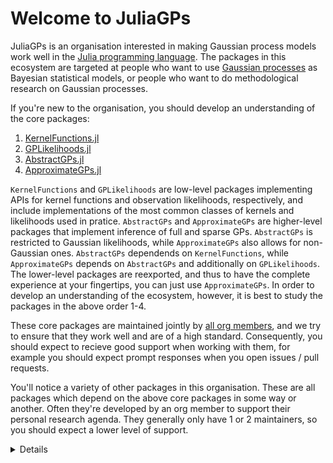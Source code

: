 # Welcome to JuliaGPs

JuliaGPs is an organisation interested in making Gaussian process models work well in the [Julia programming language](https://julialang.org/).
The packages in this ecosystem are targeted at people who want to use [Gaussian processes](https://en.wikipedia.org/wiki/Gaussian_process) as Bayesian statistical models,
or people who want to do methodological research on Gaussian processes.

If you're new to the organisation, you should develop an understanding of the core packages:
1. [KernelFunctions.jl](https://github.com/JuliaGaussianProcesses/KernelFunctions.jl)
2. [GPLikelihoods.jl](https://github.com/JuliaGaussianProcesses/GPLikelihoods.jl)
3. [AbstractGPs.jl](https://github.com/JuliaGaussianProcesses/AbstractGPs.jl)
4. [ApproximateGPs.jl](https://github.com/JuliaGaussianProcesses/ApproximateGPs.jl)

`KernelFunctions` and `GPLikelihoods` are low-level packages implementing APIs for kernel functions and observation likelihoods, respectively, and include implementations of the most common
classes of kernels and likelihoods used in pratice.
`AbstractGPs` and `ApproximateGPs` are higher-level packages that implement inference of full and sparse GPs. `AbstractGPs` is restricted to Gaussian likelihoods, while `ApproximateGPs` also allows for non-Gaussian ones.
`AbstractGPs` dependends on `KernelFunctions`, while `ApproximateGPs` depends on `AbstractGPs` and additionally on `GPLikelihoods`. 
The lower-level packages are reexported, and thus to have the complete experience at your fingertips, you can just use `ApproximateGPs`.
In order to develop an understanding of the ecosystem, however, it is best to study the packages in the above order 1-4.

These core packages are maintained jointly by [all org members](https://github.com/orgs/JuliaGaussianProcesses/people), and we try to ensure that they work well and are of a high standard.
Consequently, you should expect to recieve good support when working with them, for example you should expect prompt responses when you open issues / pull requests.

You'll notice a variety of other packages in this organisation.
These are all packages which depend on the above core packages in some way or another.
Often they're developed by an org member to support their personal research agenda.
They generally only have 1 or 2 maintainers, so you should expect a lower level of support.

<details>
<img src="https://widmann.dev/assets/profile_small.jpg" alt="drawing" width="200"/>

</details>
